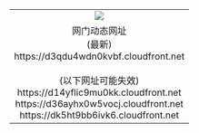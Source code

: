 ﻿<table>
  <tr></tr>
  <tr><td colspan=2 align=center><img src="https://d3qdu4wdn0kvbf.cloudfront.net/Up/oGate.jpg" /></td></tr>
  <tr><td colspan=2 align=center>网门动态网址<br/>(最新)
<br>https://d3qdu4wdn0kvbf.cloudfront.net
<br/><br/>(以下网址可能失效)
<br>https://d14yflic9mu0kk.cloudfront.net
<br>https://d36ayhx0w5vocj.cloudfront.net
<br>https://dk5ht9bb6ivk6.cloudfront.net
    </td>
  </tr>
</table>
